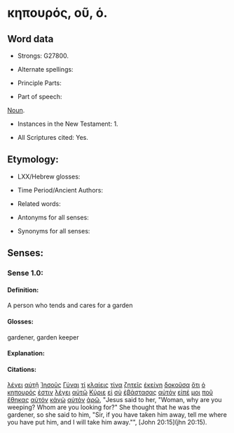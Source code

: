 # κηπουρός, οῦ, ὁ.

<!-- Status: S2=Needs2ndReview -->
<!-- Lexica used for edits: BDAG, FFM, LN, BN, A-S -->

## Word data

* Strongs: G27800.


* Alternate spellings:

* Principle Parts: 

* Part of speech: 

[Noun](http://ugg.readthedocs.io/en/latest/noun.html).

* Instances in the New Testament: 1.

* All Scriptures cited: Yes.

## Etymology: 

* LXX/Hebrew glosses: 

* Time Period/Ancient Authors: 

* Related words: 

* Antonyms for all senses:

* Synonyms for all senses: 

## Senses:

### Sense 1.0:

#### Definition: 

A person who tends and cares for a garden

#### Glosses:

gardener, garden keeper

#### Explanation:

#### Citations:

[λέγει](../G30040/01.md) [αὐτῇ](../G08460/01.md) [Ἰησοῦς](../G24240/01.md) [Γύναι](../G11350/01.md) [τί](../G51010/01.md) [κλαίεις](../G27990/01.md) [τίνα](../G51010/01.md) [ζητεῖς](../G22120/01.md) [ἐκείνη](../G15650/01.md) [δοκοῦσα](../G13800/01.md) [ὅτι](../G37540/01.md) [ὁ](../G35880/01.md) [κηπουρός](../G27800/01.md) [ἐστιν](../G99999/01.md) [λέγει](../G30040/01.md) [αὐτῷ](../G08460/01.md) [Κύριε](../G29620/01.md) [εἰ](../G14870/01.md) [σὺ](../G47710/01.md) [ἐβάστασας](../G09410/01.md) [αὐτόν](../G08460/01.md) [εἰπέ](../G30040/01.md) [μοι](../G14730/01.md) [ποῦ](../G42260/01.md) [ἔθηκας](../G50870/01.md) [αὐτόν](../G08460/01.md) [κἀγὼ](../G25040/01.md) [αὐτὸν](../G08460/01.md) [ἀρῶ](../G01420/01.md), 
"Jesus said to her, "Woman, why are you weeping? Whom are you looking for?" She thought that he was the gardener, so she said to him, "Sir, if you have taken him away, tell me where you have put him, and I will take him away."", 
[John 20:15](jhn 20:15).  
